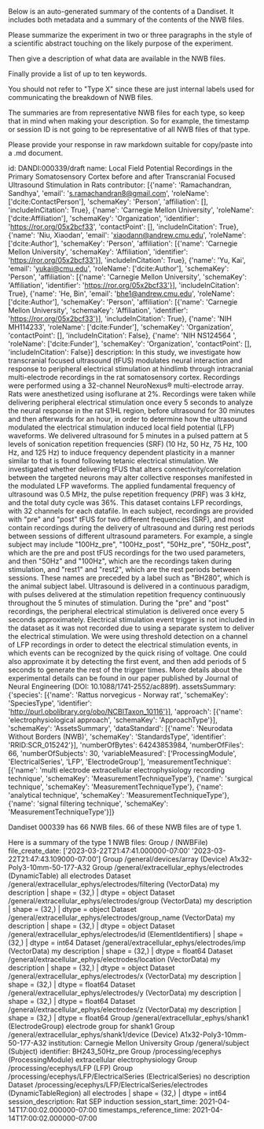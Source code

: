 
Below is an auto-generated summary of the contents of a Dandiset. It includes both metadata and a summary of the contents of the NWB files.

Please summarize the experiment in two or three paragraphs in the style of a scientific abstract touching on the likely purpose of the experiment.

Then give a description of what data are available in the NWB files.

Finally provide a list of up to ten keywords.

You should not refer to "Type X" since these are just internal labels used for communicating the breakdown of NWB files.

The summaries are from representative NWB files for each type, so keep that in mind when making your description. So for example, the timestamp or session ID is not going to be representative of all NWB files of that type.

Please provide your response in raw markdown suitable for copy/paste into a .md document.


id: DANDI:000339/draft
name: Local Field Potential Recordings in the Primary Somatosensory Cortex before and after Transcranial Focused Ultrasound Stimulation in Rats
contributor: [{'name': 'Ramachandran, Sandhya', 'email': 's.ramachandran8@gmail.com', 'roleName': ['dcite:ContactPerson'], 'schemaKey': 'Person', 'affiliation': [], 'includeInCitation': True}, {'name': 'Carnegie Mellon University', 'roleName': ['dcite:Affiliation'], 'schemaKey': 'Organization', 'identifier': 'https://ror.org/05x2bcf33', 'contactPoint': [], 'includeInCitation': True}, {'name': 'Niu, Xiaodan', 'email': 'xiaodann@andrew.cmu.edu', 'roleName': ['dcite:Author'], 'schemaKey': 'Person', 'affiliation': [{'name': 'Carnegie Mellon University', 'schemaKey': 'Affiliation', 'identifier': 'https://ror.org/05x2bcf33'}], 'includeInCitation': True}, {'name': 'Yu, Kai', 'email': 'yukai@cmu.edu', 'roleName': ['dcite:Author'], 'schemaKey': 'Person', 'affiliation': [{'name': 'Carnegie Mellon University', 'schemaKey': 'Affiliation', 'identifier': 'https://ror.org/05x2bcf33'}], 'includeInCitation': True}, {'name': 'He, Bin', 'email': 'bhe1@andrew.cmu.edu', 'roleName': ['dcite:Author'], 'schemaKey': 'Person', 'affiliation': [{'name': 'Carnegie Mellon University', 'schemaKey': 'Affiliation', 'identifier': 'https://ror.org/05x2bcf33'}], 'includeInCitation': True}, {'name': 'NIH MH114233', 'roleName': ['dcite:Funder'], 'schemaKey': 'Organization', 'contactPoint': [], 'includeInCitation': False}, {'name': 'NIH NS124564 ', 'roleName': ['dcite:Funder'], 'schemaKey': 'Organization', 'contactPoint': [], 'includeInCitation': False}]
description: In this study, we investigate how transcranial focused ultrasound (tFUS) modulates neural interaction and response to peripheral electrical stimulation at hindlimb through intracranial multi-electrode recordings in the rat somatosensory cortex. Recordings were performed using a 32-channel NeuroNexus® multi-electrode array. Rats were anesthetized using isoflurane at 2%. Recordings were taken while delivering peripheral electrical stimulation once every 5 seconds to analyze the neural response in the rat S1HL region, before ultrasound for 30 minutes and then afterwards for an hour, in order to determine how the ultrasound modulated the electrical stimulation induced local field potential (LFP) waveforms. We delivered ultrasound for 5 minutes in a pulsed pattern at 5 levels of sonication repetition frequencies (SRF) (10 Hz, 50 Hz, 75 Hz, 100 Hz, and 125 Hz) to induce frequency dependent plasticity in a manner similar to that is found following tetanic electrical stimulation. We investigated whether delivering tFUS that alters connectivity/correlation between the targeted neurons may alter collective responses manifested in the modulated LFP waveforms. The applied fundamental frequency of ultrasound was 0.5 MHz, the pulse repetition frequency (PRF) was 3 kHz, and the total duty cycle was 36%. This dataset contains LFP recordings, with 32 channels for each datafile.
In each subject, recordings are provided with "pre" and "post" tFUS for two different frequencies (SRF), and most contain recordings during the delivery of ultrasound and during rest periods between sessions of different ultrasound parameters. For example, a single subject may include "100Hz_pre", "100Hz_post", "50Hz_pre", "50Hz_post", which are the pre and post tFUS recordings for the two used parameters, and then "50Hz" and "100Hz", which are the recordings taken during stimulation, and "rest1" and "rest2", which are the rest periods between sessions. These names are preceded by a label such as "BH280", which is the animal subject label. Ultrasound is delivered in a continuous paradigm, with pulses delivered at the stimulation repetition frequency continuously throughout the 5 minutes of stimulation. During the "pre" and "post" recordings, the peripheral electrical stimulation is delivered once every 5 seconds approximately. Electrical stimulation event trigger is not included in the dataset as it was not recorded due to using a separate system to deliver the electrical stimulation. We were using threshold detection on a channel of LFP recordings in order to detect the electrical stimulation events, in which events can be recognized by the quick rising of voltage. One could also approximate it by detecting the first event, and then add periods of 5 seconds to generate the rest of the trigger times.
More details about the experimental details can be found in our paper published by Journal of Neural Engineering (DOI: 10.1088/1741-2552/ac889f).
assetsSummary: {'species': [{'name': 'Rattus norvegicus - Norway rat', 'schemaKey': 'SpeciesType', 'identifier': 'http://purl.obolibrary.org/obo/NCBITaxon_10116'}], 'approach': [{'name': 'electrophysiological approach', 'schemaKey': 'ApproachType'}], 'schemaKey': 'AssetsSummary', 'dataStandard': [{'name': 'Neurodata Without Borders (NWB)', 'schemaKey': 'StandardsType', 'identifier': 'RRID:SCR_015242'}], 'numberOfBytes': 64243853984, 'numberOfFiles': 66, 'numberOfSubjects': 30, 'variableMeasured': ['ProcessingModule', 'ElectricalSeries', 'LFP', 'ElectrodeGroup'], 'measurementTechnique': [{'name': 'multi electrode extracellular electrophysiology recording technique', 'schemaKey': 'MeasurementTechniqueType'}, {'name': 'surgical technique', 'schemaKey': 'MeasurementTechniqueType'}, {'name': 'analytical technique', 'schemaKey': 'MeasurementTechniqueType'}, {'name': 'signal filtering technique', 'schemaKey': 'MeasurementTechniqueType'}]}

Dandiset 000339 has 66 NWB files.
66 of these NWB files are of type 1.


Here is a summary of the type 1 NWB files:
  Group / (NWBFile) 
  file_create_date: ['2023-03-22T21:47:41.000000-07:00' '2023-03-22T21:47:43.109000-07:00']
  Group /general/devices/array (Device) A1x32-Poly3-10mm-50-177-A32
  Group /general/extracellular_ephys/electrodes (DynamicTable) all electrodes
  Dataset /general/extracellular_ephys/electrodes/filtering (VectorData) my description | shape = (32,) | dtype = object
  Dataset /general/extracellular_ephys/electrodes/group (VectorData) my description | shape = (32,) | dtype = object
  Dataset /general/extracellular_ephys/electrodes/group_name (VectorData) my description | shape = (32,) | dtype = object
  Dataset /general/extracellular_ephys/electrodes/id (ElementIdentifiers)  | shape = (32,) | dtype = int64
  Dataset /general/extracellular_ephys/electrodes/imp (VectorData) my description | shape = (32,) | dtype = float64
  Dataset /general/extracellular_ephys/electrodes/location (VectorData) my description | shape = (32,) | dtype = object
  Dataset /general/extracellular_ephys/electrodes/x (VectorData) my description | shape = (32,) | dtype = float64
  Dataset /general/extracellular_ephys/electrodes/y (VectorData) my description | shape = (32,) | dtype = float64
  Dataset /general/extracellular_ephys/electrodes/z (VectorData) my description | shape = (32,) | dtype = float64
  Group /general/extracellular_ephys/shank1 (ElectrodeGroup) electrode group for shank1
  Group /general/extracellular_ephys/shank1/device (Device) A1x32-Poly3-10mm-50-177-A32
  institution: Carnegie Mellon University
  Group /general/subject (Subject) 
  identifier: BH243_50Hz_pre
  Group /processing/ecephys (ProcessingModule) extracellular electrophysiology
  Group /processing/ecephys/LFP (LFP) 
  Group /processing/ecephys/LFP/ElectricalSeries (ElectricalSeries) no description
  Dataset /processing/ecephys/LFP/ElectricalSeries/electrodes (DynamicTableRegion) all electrodes | shape = (32,) | dtype = int64
  session_description: Rat SEP induction
  session_start_time: 2021-04-14T17:00:02.000000-07:00
  timestamps_reference_time: 2021-04-14T17:00:02.000000-07:00
